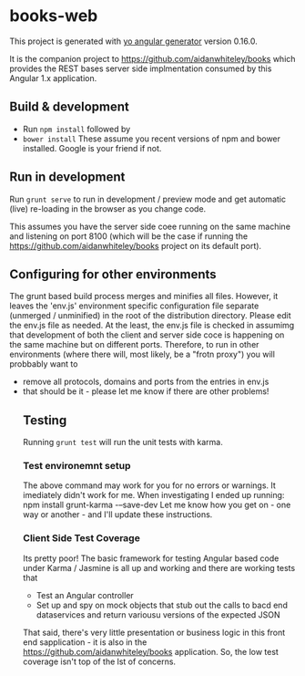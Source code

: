# books-web

This project is generated with [yo angular generator](https://github.com/yeoman/generator-angular)
version 0.16.0.

It is the companion project to https://github.com/aidanwhiteley/books which provides the REST bases server side 
implmentation consumed by this Angular 1.x application.

## Build & development

* Run `npm install` followed by
* `bower install`
These assume you recent versions of npm and bower installed. Google is your friend if not.

## Run in development
Run `grunt serve` to run in development / preview mode and get automatic (live) re-loading in the browser as
you change code.

This assumes you have the server side coee running on the same machine and listening on port 8100 (which 
will be the case if running the https://github.com/aidanwhiteley/books project on its default port).

## Configuring for other environments
The grunt based build process merges and minifies all files. However, it leaves the 'env.js' environment specific
configuration file separate (unmerged / unminified) in the root of the distribution directory.
Please edit the env.js file as needed.
At the least, the env.js file is checked in assumimg that development of both the client and server side coce is happening 
on the same machine but on different ports.
Therefore, to run in other environments (where there will, most likely, be a "frotn proxy") you will probbably want to
<ul>
    <li>remove all protocols, domains and ports from the entries in env.js</li>
    <li>that should be it - please let me know if there are other problems!</li>

## Testing
Running `grunt test` will run the unit tests with karma.
### Test environemnt setup
The above command may work for you for no errors or warnings. It imediately didn't work for me. When investigating I ended up running:
npm install grunt-karma -–save-dev
Let me know how you get on - one way or another - and I'll update these instructions.



### Client Side Test Coverage
Its pretty poor! The basic framework for testing Angular based code under Karma / Jasmine is all 
up and working and there are working tests that 
* Test an Angular controller
* Set up and spy on mock objects that stub out the calls to bacd end dataservices and return variousu versions of the expected JSON

That said, there's very little presentation or business logic in this front end sapplication - it is also in the https://github.com/aidanwhiteley/books application.
So, the low test coverage isn't top of the lst of concerns.
